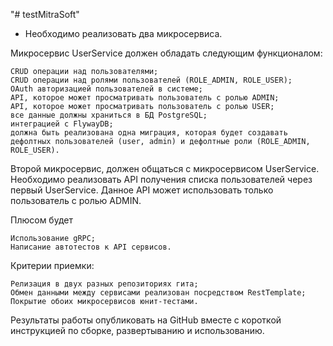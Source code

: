 "# testMitraSoft" 
* Необходимо реализовать два микросервиса.

Микросервис UserService должен обладать следующим функционалом:

    CRUD операции над пользователями;
    CRUD операции над ролями пользователей (ROLE_ADMIN, ROLE_USER);
    OAuth авторизацией пользователей в системе;
    API, которое может просматривать пользователь с ролью ADMIN;
    API, которое может просматривать пользователь с ролью USER;
    все данные должны храниться в БД PostgreSQL;
    интеграцией с FlywayDB;
    должна быть реализована одна миграция, которая будет создавать дефолтных пользователей (user, admin) и дефолтные роли (ROLE_ADMIN, ROLE_USER).


Второй микросервис, должен общаться с микросервисом UserService.
Необходимо реализовать API получения списка пользователей через первый UserService. 
Данное API может использовать только пользователь с ролью ADMIN.

 

Плюсом будет

    Использование gRPC;
    Написание автотестов к API сервисов.


Критерии приемки:

    Релизация в двух разных репозиториях гита;
    Обмен данными между сервисами реализован посредством RestTemplate;
    Покрытие обоих микросервисов юнит-тестами.

 

Результаты работы опубликовать на GitHub
 вместе с короткой инструкцией по сборке, развертыванию и использованию.